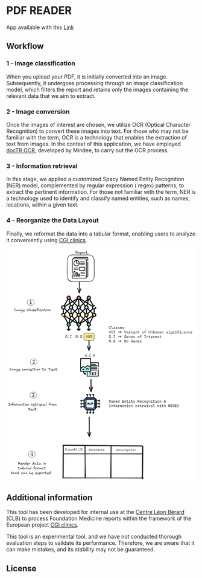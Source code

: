 # PDF READER

App available with this [Link](https://fm-pdf-reader.streamlit.app/)

## Workflow

### 1 - Image classification

When you upload your PDF, it is initially converted into an image. Subsequently, it undergoes processing through an
image classification model, which filters the report and retains only the images containing the relevant data that we
aim to extract.

### 2 - Image conversion

Once the images of interest are chosen, we utilize OCR (Optical Character Recognition) to convert these images into
text. For those who may not be familiar with the term, OCR is a technology that enables the extraction of text from
images. In the context of this application, we have employed [docTR OCR](https://github.com/mindee/doctr), developed by
Mindee, to carry out the OCR
process.

### 3 - Information retrieval

In this stage, we applied a customized Spacy Named Entity Recognition (NER) model, complemented by regular expression (
regex)
patterns, to extract the pertinent information. For those not familiar with the term, NER is a technology used to
identify and classify named entities, such as names, locations, within a given text.

### 4 - Reorganize the Data Layout

Finally, we reformat the data into a tabular format, enabling users to analyze it conveniently
using [CGI clinics](https://www.cgiclinics.eu/).

<div style="background-color:white;">
<img src="./data_extraction_workflow.png">
</div>

## Additional information

This tool has been developed for internal use at the [Centre Léon Bérard](https://www.centreleonberard.fr/) (CLB) to process Foundation Medicine reports
within
the framework of the European project [CGI clinics](https://www.cgiclinics.eu/).

This tool is an experimental tool, and we have not conducted thorough evaluation steps to validate its performance.
Therefore, we are aware that it can make mistakes, and its stability may not be guaranteed.

## License